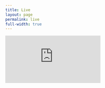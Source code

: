 ```yaml
---
title: Live
layout: page
permalink: live
full-width: true
---
```


<div class='embed-container'>
<iframe src='https://www.youtube.com/embed/_GMku1VoDKk' frameborder='0' allowfullscreen></iframe>
</div>